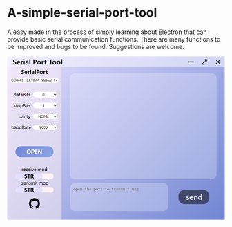 # A-simple-serial-port-tool
A easy made in the process of simply learning about Electron that can provide basic serial communication functions. There are many functions to be improved and bugs to be found. Suggestions are welcome.

![Preview](https://github.com/PrettyMisaka/A-simple-serial-port-tool/blob/main/preview.png "Preview")
